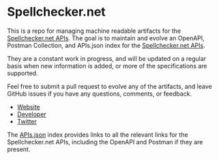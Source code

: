 # Spellchecker.netThis is a repo for managing machine readable artifacts for the [Spellchecker.net APIs](http://webspellchecker.net). The goal is to maintain and evolve an OpenAPI, Postman Collection, and APIs.json index for the [Spellchecker.net APIs](http://webspellchecker.net).They are a constant work in progress, and will be updated on a regular basis when new information is added, or more of the specifications are supported.Feel free to submit a pull request to evolve any of the artifacts, and leave GitHub issues if you have any questions, comments, or feedback.- [Website](http://webspellchecker.net)- [Developer](http://webspellchecker.net)- [Twitter](https://twitter.com/SpellCheckerNet)The [APIs.json](https://github.com/api-evangelist/spellchecker-net/blob/master/apis.json) index provides links to all the relevant links for the Spellchecker.net APIs, including the OpenAPI and Postman if they are present.